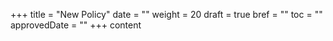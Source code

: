 +++
title = "New Policy"
date = ""
weight = 20
draft = true
bref = ""
toc = ""
approvedDate = ""
+++
content
